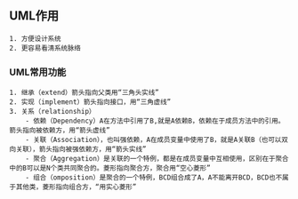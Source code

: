 ## UML作用
	1. 方便设计系统
	2. 更容易看清系统脉络
### UML常用功能
	1. 继承（extend）箭头指向父类用“三角头实线”
	2. 实现（implement）箭头指向接口，用“三角虚线”
	3. 关系（relationship）
		- 依赖（Dependency）A在方法中引用了B,就是A依赖B，依赖在于成员方法中的引用。箭头指向被依赖方，用“箭头虚线”
		- 关联（Association），也叫强依赖，A在成员变量中使用了B，就是A关联B（也可以双向关联），箭头指向被强依赖方，用“箭头实线”
		- 聚合（Aggregation）是关联的一个特例，都是在成员变量中互相使用，区别在于聚合中的B可以是N个类共同聚合的。菱形指向聚合方，聚合用“空心菱形”
		- 组合（omposition）是聚合的一个特例，BCD组合成了A，A不能离开BCD，BCD也不属于其他类，菱形指向组合方，“用实心菱形”
	